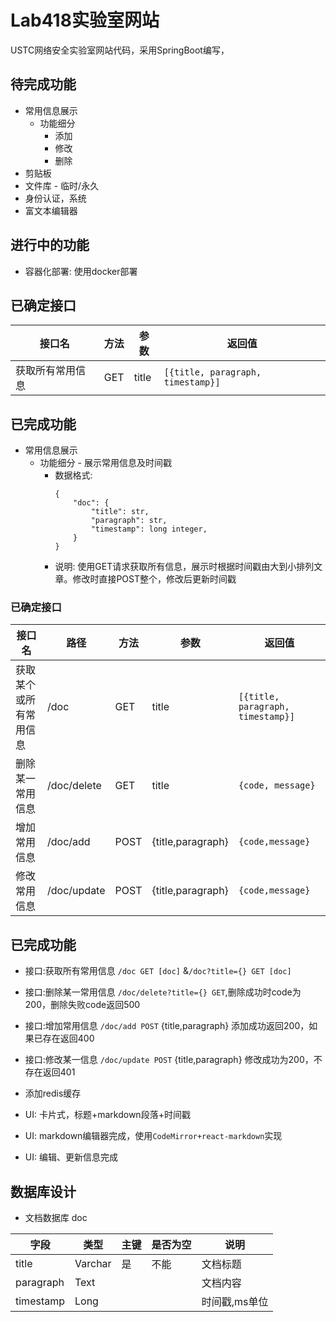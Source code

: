 # Lab418实验室网站

USTC网络安全实验室网站代码，采用SpringBoot编写，

## 待完成功能
- 常用信息展示
  - 功能细分
    - 添加
    - 修改
    - 删除
- 剪贴板
- 文件库 - 临时/永久
- 身份认证，系统
- 富文本编辑器

## 进行中的功能
- 容器化部署: 使用docker部署


## 已确定接口
| 接口名           | 方法 | 参数  | 返回值                            |
| ---------------- | ---- | ----- | --------------------------------- |
| 获取所有常用信息 | GET  | title | `[{title, paragraph, timestamp}]` |


## 已完成功能
- 常用信息展示
  - 功能细分 - 展示常用信息及时间戳
    - 数据格式:
      ```
      {
          "doc": {
              "title": str,
              "paragraph": str,
              "timestamp": long integer,
          }
      }
      ```
    - 说明: 使用GET请求获取所有信息，展示时根据时间戳由大到小排列文章。修改时直接POST整个，修改后更新时间戳

### 已确定接口
| 接口名                 | 路径        | 方法 | 参数              | 返回值                            |
| ---------------------- | ----------- | ---- | ----------------- | --------------------------------- |
| 获取某个或所有常用信息 | /doc        | GET  | title             | `[{title, paragraph, timestamp}]` |
| 删除某一常用信息       | /doc/delete | GET  | title             | `{code, message}`                 |
| 增加常用信息           | /doc/add    | POST | {title,paragraph} | `{code,message}`                  |
| 修改常用信息           | /doc/update | POST | {title,paragraph} | `{code,message}`                  |

## 已完成功能
- 接口:获取所有常用信息  `/doc GET [doc]` &`/doc?title={} GET [doc]`
- 接口:删除某一常用信息  `/doc/delete?title={} GET`,删除成功时code为200，删除失败code返回500
- 接口:增加常用信息 `/doc/add POST` {title,paragraph} 添加成功返回200，如果已存在返回400
- 接口:修改某一信息 `/doc/update POST`  {title,paragraph} 修改成功为200，不存在返回401
- 添加redis缓存

- UI: 卡片式，标题+markdown段落+时间戳
- UI: markdown编辑器完成，使用`CodeMirror+react-markdown`实现
- UI: 编辑、更新信息完成

## 数据库设计
- 文档数据库 doc

| 字段  | 类型 | 主键 | 是否为空 | 说明|
| ---------------------- | ----------- | ---- | ----------------- | --------------------------------- |
| title |   Varchar | 是  | 不能 | 文档标题 |
| paragraph | Text |   |              | 文档内容 |
| timestamp | Long |  |  | 时间戳,ms单位 |


